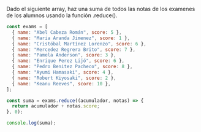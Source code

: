 Dado el siguiente array, haz una suma de todos las notas de los examenes de los alumnos usando la función .reduce().

```js
const exams = [
  { name: "Abel Cabeza Román", score: 5 },
  { name: "Maria Aranda Jimenez", score: 1 },
  { name: "Cristóbal Martínez Lorenzo", score: 6 },
  { name: "Mercedez Regrera Brito", score: 7 },
  { name: "Pamela Anderson", score: 3 },
  { name: "Enrique Perez Lijó", score: 6 },
  { name: "Pedro Benitez Pacheco", score: 8 },
  { name: "Ayumi Hamasaki", score: 4 },
  { name: "Robert Kiyosaki", score: 2 },
  { name: "Keanu Reeves", score: 10 },
];

const suma = exams.reduce((acumulador, notas) => {
  return acumulador + notas.score;
}, 0);

console.log(suma);
```
